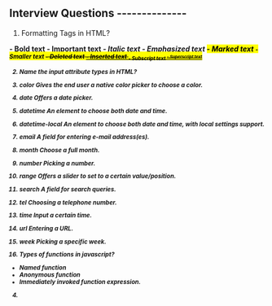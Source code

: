 ## Interview Questions --------------

1. Formatting Tags in HTML?

<b> - Bold text
<strong> - Important text
<i> - Italic text
<em> - Emphasized text
<mark> - Marked text
<small> - Smaller text
<del> - Deleted text
<ins> - Inserted text
<sub> - Subscript text
<sup> - Superscript text

2. Name the input attribute types in HTML?

01.	color	        Gives the end user a native color picker to choose a color.
02.	date	        Offers a date picker.
03.	datetime	    An element to choose both date and time.
04.	datetime-local	An element to choose both date and time, with local settings support.
05.	email	        A field for entering e-mail address(es).
06.	month	        Choose a full month.
07.	number      	Picking a number.
08.	range	        Offers a slider to set to a certain value/position.
09.	search	        A field for search queries.
10.	tel	            Choosing a telephone number.
11.	time	        Input a certain time.
12.	url	            Entering a URL.
13.	week	        Picking a specific week.

3. Types of functions in javascript?

- Named function
- Anonymous function
- Immediately invoked function expression.

4. 